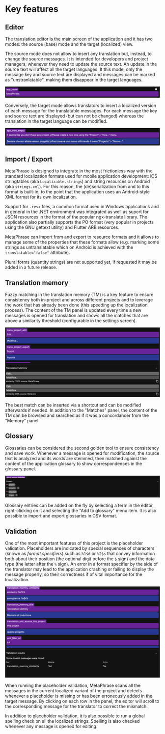 # Key features

## Editor

The translation editor is the main screen of the application and it has two modes: the source (base) mode and the target (localized) view. 

The source mode does not allow to insert any translation but, instead, to change the source messages. It is intended for developers and project managers, whenever they need to update the source text. An update in the source text will affect all the target languages. It this mode, only the message key and source text are displayed and messages can be marked as "unstranlatable", making them disappear in the target languages.

![untranslatable](images/untranslatable_message.png)

Conversely, the target mode allows translators to insert  a localized version of each message for the translatable messages. For each message the key and source text are displayed (but can not be changed) whereas the translation in the target language can be modified.

![translatable](images/translatable_message.png)

## Import / Export

MetaPhrase is designed to integrate in the most frictionless way with the standard localization formats used for mobile application development: iOS stringtables (aka `Localizable.strings`) and string resources on Android (aka `strings.xml`). For this reason, the (de)serialization from and to this format is built-in, to the point that the application uses an Android-style XML format for its own localization.

Support for `.resx` files, a common format used in Windows applications and in general in the .NET environment was integrated as well as suport for JSON resources in the format of the popular ngx-translate library. The application also partially supports the PO format (very popular in projects using the GNU gettext utility) and Flutter ARB resources.

MetaPhrase can import from and export to resource formats and it allows to manage some of the properties that these formats allow (e.g. marking some strings as untranslatable which on Android is achieved with the `translatable="false"` attribute).

Plural forms (quantity strings) are not supported yet, if requested it may be added in a future release.

## Translation memory

Fuzzy matching in the translation memory (TM) is a key feature to ensure consistency both in-project and across different projects and to leverage the work that has already been done (this speeding up the localization process). The content of the TM panel is updated every time a new messages is opened for translation and shows all the matches that are above a similarity threshold (configurable in the settings screen).

![tm](images/tm.png)

The best match can be inserted via a shortcut and can be modified afterwards if needed. In addition to the "Matches" panel, the content of the TM can be browsed and searched as if it was a concordancer from the "Memory" panel.

## Glossary

Glossaries can be considered the second golden tool to ensure consistency and save work. Whenever a message is opened for modification, the source text is analyzed and its words are stemmed, then matched against the content of the application glossary to show correspondences in the glossary panel.

![glossary](images/glossary.png)

Glossary entries can be added on the fly by selecting a term in the editor, right-clicking on it and selecting the "Add to glossary" menu item. It is also possible to import and export glossaries in CSV format.

## Validation

One of the most important features of this project is the placeholder validation. Placeholders are indicated by special sequences of characters (known as *format specifiers*) such as `%1$d` or `%2$s` that convey information both about their position (the optional digit before the `$` sign) and the data type (the letter after the `%` sign). An error in a format specifier by the side of the translator may lead to the application crashing or failing to display the message properly, so their correctness if of vital importance for the localization.

![validation](images/validation.png)

When running the placeholder validation, MetaPhrase scans all the messages in the current localized variant of the project and detects whenever a placeholder is missing or has been erroneously added in the target message. By clicking on each row in the panel, the editor will scroll to the corresponding message for the translator to correct the mismatch.

In addition to placeholder validation, it is also possible to run a global spelling check on all the localized strings. Spelling is also checked whenever any message is opened for editing.
